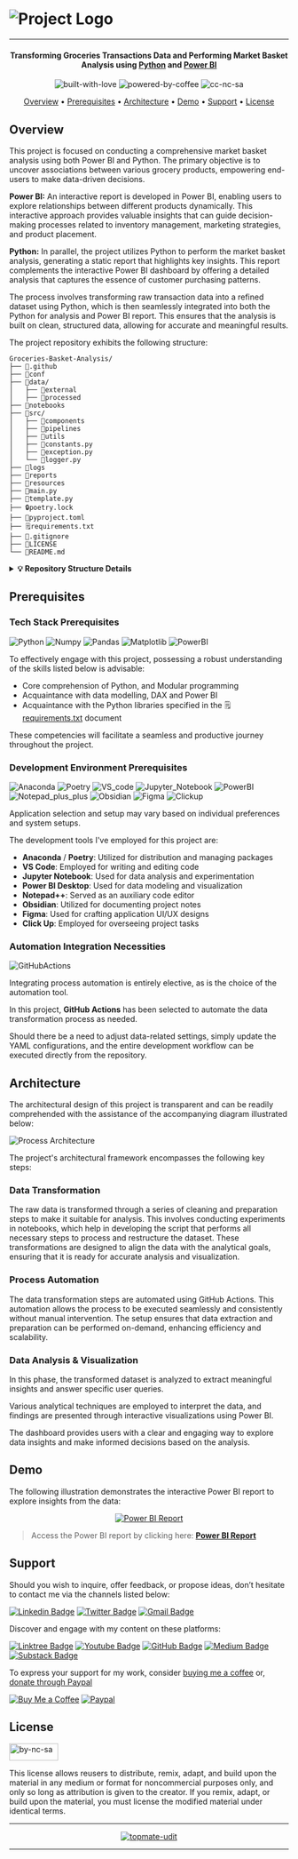 # ![Project Logo][project_logo]

---

<h4 align="center"> Transforming Groceries Transactions Data and Performing Market Basket Analysis using <a href="https://www.python.org/" target="_blank">Python</a> and <a href="https://en.wikipedia.org/wiki/Microsoft_Power_BI" target="_blank">Power BI</a></h4>

<p align='center'>
<img src="https://forthebadge.com/images/badges/built-with-love.svg" alt="built-with-love" border="0">
<img src="https://forthebadge.com/images/badges/powered-by-coffee.svg" alt="powered-by-coffee" border="0">
<img src="https://forthebadge.com/images/badges/cc-nc-sa.svg" alt="cc-nc-sa" border="0">
</p>


<p align="center">
  <a href="#overview">Overview</a> •
  <a href="#prerequisites">Prerequisites</a> •
  <a href="#architecture">Architecture</a> •
  <a href="#demo">Demo</a> •
  <a href="#support">Support</a> •
  <a href="#license">License</a>
</p>

## Overview

This project is focused on conducting a comprehensive market basket analysis using both Power BI and Python. The primary objective is to uncover associations between various grocery products, empowering end-users to make data-driven decisions.

**Power BI:** An interactive report is developed in Power BI, enabling users to explore relationships between different products dynamically. This interactive approach provides valuable insights that can guide decision-making processes related to inventory management, marketing strategies, and product placement.

**Python:** In parallel, the project utilizes Python to perform the market basket analysis, generating a static report that highlights key insights. This report complements the interactive Power BI dashboard by offering a detailed analysis that captures the essence of customer purchasing patterns.

The process involves transforming raw transaction data into a refined dataset using Python, which is then seamlessly integrated into both the Python for analysis and Power BI report. This ensures that the analysis is built on clean, structured data, allowing for accurate and meaningful results.

The project repository exhibits the following structure:

```
Groceries-Basket-Analysis/
├── 📁.github
├── 📁conf
├── 📁data/
│   ├── 📁external
│   ├── 📁processed
├── 📁notebooks
├── 📁src/
│   ├── 📁components
│   ├── 📁pipelines
│   ├── 📁utils
│   ├── 🐍constants.py
│   ├── 🐍exception.py
│   └── 🐍logger.py
├── 📁logs
├── 📁reports
├── 📁resources
├── 🐍main.py
├── 🐍template.py
├── 🔒poetry.lock
├── 📇pyproject.toml
├── 🗒️requirements.txt
├── 📜.gitignore
├── 🔑LICENSE
└── 📝README.md
```
<details>
<summary>
   <strong>💡 Repository Structure Details</strong>
</summary>
<br>

To help you navigate through the project, here’s a concise guide to the repository’s structure, detailing what each directory contains and its purpose within the project:

- **`📁.github`** - Contains GitHub-related configuration files like workflows for CI/CD.
- **`📁conf`** - Configuration files and schema for the project.
- **`📁data/`**
  - **`📁external`** - Data extracted from external data source(s).
  - **`📁processed`** - Data that has been cleaned and transformed for analysis.
- **`📁notebooks`** - Jupyter notebooks for exploratory data analysis and model experimentation.
- **`📁src/`**
  - **`📁components`** - Modular components used across the project.
  - **`📁pipelines`** - Data processing and machine learning pipelines.
  - **`📁utils`** - Utility scripts for common tasks throughout the project.
  - **`🐍constants.py`** - Central file for constants used in the project.
  - **`🐍exception.py`** - Custom exception classes for error handling.
  - **`🐍logger.py`** - Logging configuration and setup.
- **`📁logs`** - Contains auto-generated logs for event and error tracking, not included in Git.
- **`📁reports`** - Generated analysis reports and insights.
- **`📁resources`** - Additional resources like images or documents used in the project
- **`🐍main.py`** - Script to orchestrates the project's workflow. It sequentially executes the pipeline scripts
- **`🐍template.py`** - Template script for standardizing code structure.
- **`🔒poetry.lock`** - Lock file for Poetry to ensure reproducible builds.
- **`📇pyproject.toml`** - Poetry configuration file for package management.
- **`🗒️requirements.txt`** - List of Python package requirements.
- **`📜.gitignore`** - Specifies intentionally untracked files to ignore.
- **`🔑LICENSE`** - The license file for the project.
- **`📝README.md`** - The introductory documentation for the project.

</details>

## Prerequisites

### Tech Stack Prerequisites
![Python] ![Numpy] ![Pandas] ![Matplotlib] ![PowerBI]

To effectively engage with this project, possessing a robust understanding of the skills listed below is advisable:

- Core comprehension of Python, and Modular programming
- Acquaintance with data modelling, DAX and Power BI
- Acquaintance with the Python libraries specified in the 🗒️[requirements.txt][requirements] document

These competencies will facilitate a seamless and productive journey throughout the project.

### Development Environment Prerequisites
![Anaconda] ![Poetry] ![VS_code] ![Jupyter_Notebook] ![PowerBI] ![Notepad_plus_plus] ![Obsidian] ![Figma] ![Clickup]

Application selection and setup may vary based on individual preferences and system setups.

The development tools I've employed for this project are:
- **Anaconda** / **Poetry**: Utilized for distribution and managing packages
- **VS Code**: Employed for writing and editing code
- **Jupyter Notebook**: Used for data analysis and experimentation
- **Power BI Desktop**: Used for data modeling and visualization
- **Notepad++**: Served as an auxiliary code editor
- **Obsidian**: Utilized for documenting project notes
- **Figma**: Used for crafting application UI/UX designs
- **Click Up**: Employed for overseeing project tasks

### Automation Integration Necessities
![GitHubActions]

Integrating process automation is entirely elective, as is the choice of the automation tool.

In this project, **GitHub Actions** has been selected to automate the data transformation process as needed.

Should there be a need to adjust data-related settings, simply update the YAML configurations, and the entire development workflow can be executed directly from the repository.


## Architecture

The architectural design of this project is transparent and can be readily comprehended with the assistance of the accompanying diagram illustrated below:

![Process Architecture][process_workflow]

The project's architectural framework encompasses the following key steps:

### Data Transformation
The raw data is transformed through a series of cleaning and preparation steps to make it suitable for analysis. This involves conducting experiments in notebooks, which help in developing the script that performs all necessary steps to process and restructure the dataset. These transformations are designed to align the data with the analytical goals, ensuring that it is ready for accurate analysis and visualization.

### Process Automation
The data transformation steps are automated using GitHub Actions. This automation allows the process to be executed seamlessly and consistently without manual intervention. The setup ensures that data extraction and preparation can be performed on-demand, enhancing efficiency and scalability.

### Data Analysis & Visualization
In this phase, the transformed dataset is analyzed to extract meaningful insights and answer specific user queries. 

Various analytical techniques are employed to interpret the data, and findings are presented through interactive visualizations using Power BI. 

The dashboard provides users with a clear and engaging way to explore data insights and make informed decisions based on the analysis.


## Demo

The following illustration demonstrates the interactive Power BI report to explore insights from the data:

<p align='center'>
  <a href="https://app.powerbi.com/view?r=eyJrIjoiMWFlNGE1ZDAtNjg2YS00NTNkLTkwMjgtNzg5OGFkNWIxYWQ1IiwidCI6IjI5MmY4YmYxLTg2NzQtNGM0Ny05Yzk1LWMwNDYzZGQxMGRlNCJ9&embedImagePlaceholder=true&pageName=b67e3f421da06b0c0027">
    <img src="./resources/readme_images/powerbi_report.png" alt="Power BI Report" style="0">
  </a>
</p>

> Access the Power BI report by clicking here: **[Power BI Report][powerbi_link]**


## Support

Should you wish to inquire, offer feedback, or propose ideas, don’t hesitate to contact me via the channels listed below:

[![Linkedin Badge][linkedinbadge]][linkedin] [![Twitter Badge][twitterbadge]][twitter] [![Gmail Badge][gmailbadge]][gmail]

Discover and engage with my content on these platforms:

[![Linktree Badge][linktreebadge]][linktree] [![Youtube Badge][youtubebadge]][youtube] [![GitHub Badge][githubbadge]][github] [![Medium Badge][mediumbadge]][medium]  [![Substack Badge][substackbadge]][substack] 

To express your support for my work, consider [buying me a coffee][buymeacoffee] or, [donate through Paypal][paypal]

[![Buy Me a Coffee][buymeacoffeebadge]][buymeacoffee] [![Paypal][paypalbadge]][paypal]

## License

<a href = 'https://creativecommons.org/licenses/by-nc-sa/4.0/' target="_blank">
    <img src="https://i.ibb.co/mvmWGkm/by-nc-sa.png" alt="by-nc-sa" border="0" width="88" height="31">
</a>

This license allows reusers to distribute, remix, adapt, and build upon the material in any medium or format for noncommercial purposes only, and only so long as attribution is given to the creator. If you remix, adapt, or build upon the material, you must license the modified material under identical terms.

---
<p align='center'>
  <a href="https://topmate.io/quantumudit">
    <img src="https://github.com/quantumudit/Spend-Estimator/assets/54057814/8e5485b9-4777-487b-9677-9d531cef0169" alt="topmate-udit" style="0">
  </a>
</p>

---

<!-- Image Links -->

[project_logo]: ./resources/readme_images/project_cover_image.png
[process_workflow]: ./resources/readme_images/process_workflow.png

<!-- External Links -->

[powerbi_link]: https://app.powerbi.com/view?r=eyJrIjoiMWFlNGE1ZDAtNjg2YS00NTNkLTkwMjgtNzg5OGFkNWIxYWQ1IiwidCI6IjI5MmY4YmYxLTg2NzQtNGM0Ny05Yzk1LWMwNDYzZGQxMGRlNCJ9&embedImagePlaceholder=true&pageName=b67e3f421da06b0c0027
[requirements]: ./requirements.txt

<!-- Project Specific Links -->

[main]: ./main.py 

<!-- Profile Links -->

[linkedin]: https://www.linkedin.com/in/quantumudit/
[twitter]: https://twitter.com/quantumudit
[medium]: https://medium.com/@quantumudit
[linktree]: https://linktr.ee/quantumudit
[youtube]: https://www.youtube.com/@quantumudit
[github]: https://github.com/quantumudit/
[substack]: https://substack.com/
[gmail]: quantumudit@gmail.com

<!-- Payment Profile Links -->
[buymeacoffee]: https://www.buymeacoffee.com/quantumudit
[paypal]: https://paypal.me/quantumudit


<!-- Shields Profile Links -->

[linkedinbadge]: https://img.shields.io/badge/-quantumudit-0e76a8?style=flat&labelColor=0e76a8&logo=linkedin&logoColor=white
[twitterbadge]: https://img.shields.io/badge/-quantumudit-000000?style=flat&labelColor=000000&logo=x&logoColor=white
[gmailbadge]: https://img.shields.io/badge/quantumudit@gmail.com-D14836?style=flat&logo=gmail&logoColor=white
[mediumbadge]: https://img.shields.io/badge/Medium-02b875?style=for-the-badge&logo=medium&logoColor=white
[linktreebadge]:https://img.shields.io/badge/Linktree-1de9b6?style=for-the-badge&logo=linktree&logoColor=white
[youtubebadge]: https://img.shields.io/badge/YouTube-%23FF0000.svg?style=for-the-badge&logo=YouTube&logoColor=white
[substackbadge]: https://img.shields.io/badge/Substack-%23006f5c.svg?style=for-the-badge&logo=substack&logoColor=FF6719
[githubbadge]: https://img.shields.io/badge/github-%23121011.svg?style=for-the-badge&logo=github&logoColor=white

<!-- Shields Payment Links -->

[buymeacoffeebadge]: https://img.shields.io/badge/Buy%20Me%20a%20Coffee-ffdd00?style=for-the-badge&logo=buy-me-a-coffee&logoColor=black
[paypalbadge]: https://img.shields.io/badge/PayPal-00457C?style=for-the-badge&logo=paypal&logoColor=white

<!-- Shields Tech stack Links -->

[Python]: https://img.shields.io/badge/python-3670A0?style=for-the-badge&logo=python&logoColor=ffdd54
[Jupyter_Notebook]: https://img.shields.io/badge/jupyter-%23FA0F00.svg?style=for-the-badge&logo=jupyter&logoColor=white
[VS_code]: https://img.shields.io/badge/Visual%20Studio%20Code-0078d7.svg?style=for-the-badge&logo=visual-studio-code&logoColor=white
[Figma]: https://img.shields.io/badge/figma-%23F24E1E.svg?style=for-the-badge&logo=figma&logoColor=white
[PowerBI]: https://img.shields.io/badge/power_bi-F2C811?style=for-the-badge&logo=powerbi&logoColor=black
[Obsidian]: https://img.shields.io/badge/Obsidian-%23483699.svg?style=for-the-badge&logo=obsidian&logoColor=white
[NumPy]: https://img.shields.io/badge/numpy-%23013243.svg?style=for-the-badge&logo=numpy&logoColor=white
[Pandas]: https://img.shields.io/badge/pandas-%23150458.svg?style=for-the-badge&logo=pandas&logoColor=white
[Matplotlib]: https://img.shields.io/badge/Matplotlib-%23ffffff.svg?style=for-the-badge&logo=Matplotlib&logoColor=black
[Poetry]: https://img.shields.io/badge/-Poetry-60A5FA?style=for-the-badge&labelColor=60A5FA&logo=poetry&logoColor=white
[Clickup]: https://img.shields.io/badge/-Click%20Up-7B68EE?style=for-the-badge&labelColor=7B68EE&logo=clickup&logoColor=white
[Anaconda]: https://img.shields.io/badge/Anaconda-%2344A833.svg?style=for-the-badge&logo=anaconda&logoColor=white
[Notepad_plus_plus]: https://img.shields.io/badge/Notepad++-90E59A.svg?style=for-the-badge&logo=notepad%2b%2b&logoColor=black
[GitHubActions]: https://img.shields.io/badge/github%20actions-%232671E5.svg?style=for-the-badge&logo=githubactions&logoColor=white